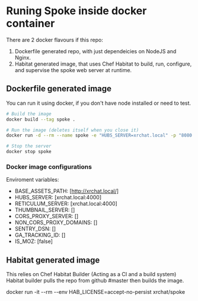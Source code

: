 # Runing Spoke inside docker container

There are 2 docker flavours if this repo:

1. Dockerfile generated repo, with just dependeicies on NodeJS and Nginx.
2. Habitat generated image, that uses Chef Habitat to build, run, configure, and supervise the spoke web server at runtime.


## Dockerfile generated image

You can run it using docker, if you don't have node installed or need to test.
``` bash
# Build the image
docker build --tag spoke .

# Run the image (deletes itself when you close it)
docker run -d --rm --name spoke -e "HUBS_SERVER=xrchat.local" -p "8080:80"  spoke

# Stop the server
docker stop spoke
```

### Docker image configurations

Enviroment variables:
- BASE_ASSETS_PATH: [http://xrchat.local/]
- HUBS_SERVER: [xrchat.local:4000]
- RETICULUM_SERVER: [xrchat.local:4000]
- THUMBNAIL_SERVER: []
- CORS_PROXY_SERVER: []
- NON_CORS_PROXY_DOMAINS: []
- SENTRY_DSN: []
- GA_TRACKING_ID: []
- IS_MOZ: [false]


## Habitat generated image

This relies on Chef Habitat Builder (Acting as a CI and a build system)
Habitat builder pulls the repo from github #master then builds the image.

docker run -it --rm --env HAB_LICENSE=accept-no-persist  xrchat/spoke
